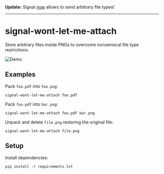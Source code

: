 **Update:** Signal [now][1] allows to send arbitrary file types!

[1]: https://twitter.com/whispersystems/status/859125874901135360

---

signal-wont-let-me-attach
=========================

Store arbitrary files inside PNGs to overcome nonsensical file type
restrictions.

![Demo](http://i.imgur.com/4S9wEoo.png)

Examples
--------

Pack `foo.pdf` into `foo.png`:

```console
signal-wont-let-me-attach foo.pdf
```

Pack `foo.pdf` into `bar.png`:

```console
signal-wont-let-me-attach foo.pdf bar.png
```

Unpack and delete `file.png` restoring the original file:

```console
signal-wont-let-me-attach file.png
```

Setup
-----

Install dependencies:

```console
pip install -r requirements.txt
```
